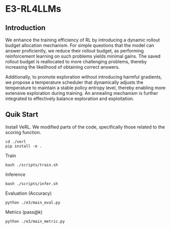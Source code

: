 # E3-RL4LLMs

## Introduction
We enhance the training efficiency of RL by introducing a dynamic rollout 
budget allocation mechanism. 
For simple questions that the model can answer proficiently, 
we reduce their rollout budget, as performing reinforcement learning on such 
problems yields minimal gains. The saved rollout budget is reallocated to 
more challenging problems, thereby increasing the likelihood of 
obtaining correct answers. 

Additionally, to promote exploration without introducing harmful gradients, 
we propose a temperature scheduler that dynamically adjusts the temperature to maintain 
a stable policy entropy level, thereby enabling more extensive exploration during
training.  An annealing mechanism is further integrated to effectively balance 
exploration and exploitation.


## Quik Start

Install VeRL. We modified parts of the code, 
specifically those related to the scoring function.

```shell
cd ./verl
pip install -e .
```


Train
```shell
bash ./scripts/train.sh
```

Inference
```shell
bash ./scripts/infer.sh
```

Evaluation (Accuracy)

```shell
python ./e3/main_eval.py
```

Metrics (pass@k)
```shell
python ./e3/main_metric.py
```
